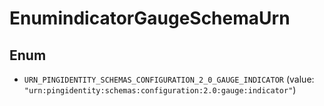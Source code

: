 

# EnumindicatorGaugeSchemaUrn

## Enum


* `URN_PINGIDENTITY_SCHEMAS_CONFIGURATION_2_0_GAUGE_INDICATOR` (value: `"urn:pingidentity:schemas:configuration:2.0:gauge:indicator"`)



